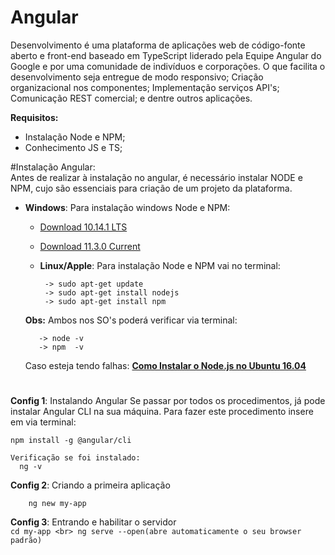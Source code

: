 # Angular

 Desenvolvimento é uma plataforma de aplicações web de código-fonte aberto e front-end baseado em TypeScript liderado pela Equipe Angular do Google e por uma comunidade de indivíduos e corporações. O que facilita o desenvolvimento seja entregue de modo responsivo; Criação organizacional nos componentes; Implementação serviços API's; Comunicação REST comercial; e dentre outros aplicações.

**Requisitos:**
  - Instalação Node e NPM;
  - Conhecimento JS e TS;
 
#Instalação Angular: </br>
  Antes de realizar à instalação no angular, é necessário instalar NODE e NPM, cujo são essenciais para criação de um projeto da plataforma.

- **Windows**:
   Para instalação windows Node e NPM: 
     - [Download 10.14.1 LTS](https://nodejs.org/dist/v10.14.1/node-v10.14.1-x64.msi) 
     - [Download 11.3.0 Current](https://nodejs.org/dist/v11.3.0/node-v11.3.0-x64.msi)
   
  - **Linux/Apple**:
   Para instalação Node e NPM vai no terminal: 
     ```
      -> sudo apt-get update
      -> sudo apt-get install nodejs
      -> sudo apt-get install npm
    ```
  **Obs:** Ambos nos SO's poderá verificar via terminal:
   ```
      -> node -v
      -> npm  -v      
   ```
   Caso esteja tendo falhas: 
      [**Como Instalar o Node.js no Ubuntu 16.04**](https://www.digitalocean.com/community/tutorials/como-instalar-o-node-js-no-ubuntu-16-04-pt)
  # 
 **Config 1**: Instalando Angular
 Se passar por todos os procedimentos, já pode instalar Angular CLI na sua máquina. Para fazer este procedimento insere em via terminal:
   ```
   npm install -g @angular/cli
   
   Verificação se foi instalado:
     ng -v
  ```
**Config 2**: Criando a primeira aplicação
   
   
        ng new my-app

     
**Config 3**: Entrando e habilitar o servidor </br>
    ```cd my-app <br>
       ng serve --open(abre automaticamente o seu browser padrão)
    ```
     
   
